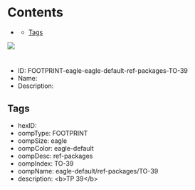 



Contents
========

* [](#)
	* [Tags](#tags)
  
![][im]
# 

- ID: FOOTPRINT-eagle-eagle-default-ref-packages-TO-39
- Name: 
- Description: 

## Tags

- hexID: 
- oompType: FOOTPRINT
- oompSize: eagle
- oompColor: eagle-default
- oompDesc: ref-packages
- oompIndex: TO-39
- oompName: eagle-default/ref-packages/TO-39
- description: &lt;b&gt;TP 39&lt;/b&gt;



[im]: image.png
